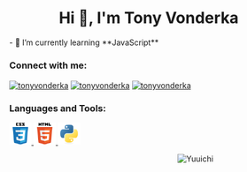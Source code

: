 <h1 align="center">Hi 👋, I'm Tony Vonderka</h1>
- 🌱 I’m currently learning **JavaScript**

<h3 align="left">Connect with me:</h3>
<p align="left">
<a href="https://twitter.com/tonyvonderka" target="blank"><img align="center" src="https://raw.githubusercontent.com/rahuldkjain/github-profile-readme-generator/master/src/images/icons/Social/twitter.svg" alt="tonyvonderka" height="30" width="40" /></a>
<a href="https://www.youtube.com/channel/UC7Fvj6sPUDchYwPcPqBw0qA" target="blank"><img align="center" src="https://raw.githubusercontent.com/rahuldkjain/github-profile-readme-generator/master/src/images/icons/Social/instagram.svg" alt="tonyvonderka" height="30" width="40" /></a>
<a href="https://www.youtube.com/c/tonyvonderka" target="blank"><img align="center" src="https://raw.githubusercontent.com/rahuldkjain/github-profile-readme-generator/master/src/images/icons/Social/youtube.svg" alt="tonyvonderka" height="30" width="40" /></a>
</p>

<h3 align="left">Languages and Tools:</h3>
<p align="left"> <a href="https://www.w3schools.com/css/" target="_blank" rel="noreferrer"> <img src="https://raw.githubusercontent.com/devicons/devicon/master/icons/css3/css3-original-wordmark.svg" alt="css3" width="40" height="40"/> </a> <a href="https://www.w3.org/html/" target="_blank" rel="noreferrer"> <img src="https://raw.githubusercontent.com/devicons/devicon/master/icons/html5/html5-original-wordmark.svg" alt="html5" width="40" height="40"/> </a> <a href="https://www.python.org" target="_blank" rel="noreferrer"> <img src="https://raw.githubusercontent.com/devicons/devicon/master/icons/python/python-original.svg" alt="python" width="40" height="40"/> </a> </p>

<img align="right" alt="Yuuichi" width="200" src="https://i.pinimg.com/originals/1b/2e/0e/1b2e0ef7aafa0d4ee33ce0d24412fac0.gif">
